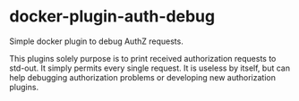 # docker-plugin-auth-debug
Simple docker plugin to debug AuthZ requests.

This plugins solely purpose is to print received authorization requests to std-out.
It simply permits every single request. It is useless by itself, but can help debugging
authorization problems or developing new authorization plugins.
